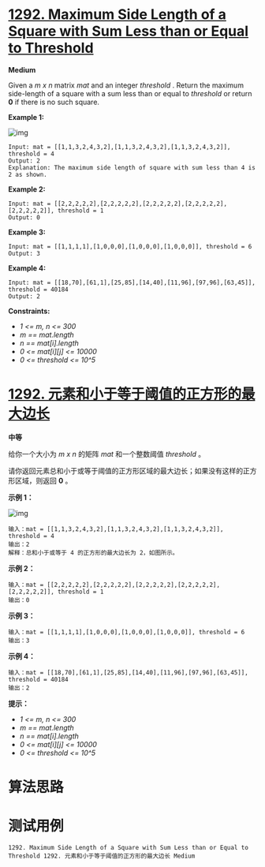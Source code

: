# [1292. Maximum Side Length of a Square with Sum Less than or Equal to Threshold][enTitle]

**Medium**

Given a  *m x n*  matrix  *mat*  and an integer  *threshold* . Return the maximum side-length of a square with a sum less than or equal to  *threshold*  or return **0**  if there is no such square.



**Example 1:** 

![img](https://assets.leetcode.com/uploads/2019/12/05/e1.png)

```
Input: mat = [[1,1,3,2,4,3,2],[1,1,3,2,4,3,2],[1,1,3,2,4,3,2]], threshold = 4
Output: 2
Explanation: The maximum side length of square with sum less than 4 is 2 as shown.

```

**Example 2:** 

```
Input: mat = [[2,2,2,2,2],[2,2,2,2,2],[2,2,2,2,2],[2,2,2,2,2],[2,2,2,2,2]], threshold = 1
Output: 0

```

**Example 3:** 

```
Input: mat = [[1,1,1,1],[1,0,0,0],[1,0,0,0],[1,0,0,0]], threshold = 6
Output: 3

```

**Example 4:** 

```
Input: mat = [[18,70],[61,1],[25,85],[14,40],[11,96],[97,96],[63,45]], threshold = 40184
Output: 2

```



**Constraints:** 

-  *1 <= m, n <= 300*  
-  *m == mat.length*  
-  *n == mat[i].length*  
-  *0 <= mat[i][j] <= 10000*  
-  *0 <= threshold <= 10^5* 


# [1292. 元素和小于等于阈值的正方形的最大边长][cnTitle]

**中等**

给你一个大小为  *m x n*  的矩阵  *mat*  和一个整数阈值  *threshold* 。

请你返回元素总和小于或等于阈值的正方形区域的最大边长；如果没有这样的正方形区域，则返回 **0** 。

**示例 1：** 

![img](https://assets.leetcode-cn.com/aliyun-lc-upload/uploads/2019/12/15/e1.png)

```
输入：mat = [[1,1,3,2,4,3,2],[1,1,3,2,4,3,2],[1,1,3,2,4,3,2]], threshold = 4
输出：2
解释：总和小于或等于 4 的正方形的最大边长为 2，如图所示。

```

**示例 2：** 

```
输入：mat = [[2,2,2,2,2],[2,2,2,2,2],[2,2,2,2,2],[2,2,2,2,2],[2,2,2,2,2]], threshold = 1
输出：0

```

**示例 3：** 

```
输入：mat = [[1,1,1,1],[1,0,0,0],[1,0,0,0],[1,0,0,0]], threshold = 6
输出：3

```

**示例 4：** 

```
输入：mat = [[18,70],[61,1],[25,85],[14,40],[11,96],[97,96],[63,45]], threshold = 40184
输出：2

```



**提示：** 

-  *1 <= m, n <= 300*  
-  *m == mat.length*  
-  *n == mat[i].length*  
-  *0 <= mat[i][j] <= 10000*  
-  *0 <= threshold <= 10^5* 




# 算法思路

# 测试用例
```
1292. Maximum Side Length of a Square with Sum Less than or Equal to Threshold 1292. 元素和小于等于阈值的正方形的最大边长 Medium
```

[enTitle]: https://leetcode.com/problems/maximum-side-length-of-a-square-with-sum-less-than-or-equal-to-threshold/
[cnTitle]: https://leetcode-cn.com/problems/maximum-side-length-of-a-square-with-sum-less-than-or-equal-to-threshold/
